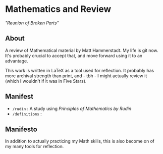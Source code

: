 # Mathematics and Review

*"Reunion of Broken Parts"*

## About

A review of Mathematical material by Matt Hammerstadt. My life is git now.
It's probably crucial to accept that, and move forward using it to an advantage.

This work is written in LaTeX as a tool used for reflection. It probably has
more archival strength than print, and - tbh - I might actually review it (which
I wouldn't if it was in Five Stars).

## Manifest

* `/rudin` : A study using *Principles of Mathematics by Rudin*
* `/definitions` : 

## Manifesto

In addition to actually practicing my Math skills, this is also become on of my
many tools for reflection.
